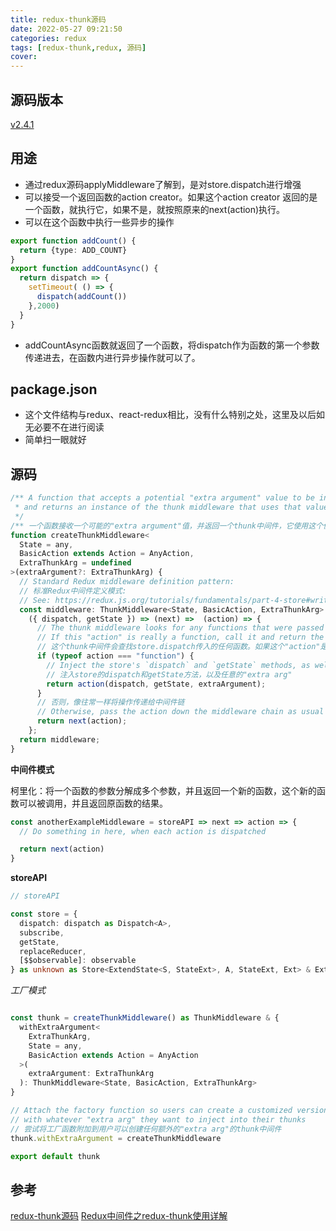 ```yaml
---
title: redux-thunk源码
date: 2022-05-27 09:21:50
categories: redux
tags: [redux-thunk,redux, 源码]
cover:
---
```


## 源码版本

[v2.4.1](https://github.com/reduxjs/redux-thunk/releases/tag/v2.4.1)

## 用途
- 通过redux源码applyMiddleware了解到，是对store.dispatch进行增强
- 可以接受一个返回函数的action creator。如果这个action creator 返回的是一个函数，就执行它，如果不是，就按照原来的next(action)执行。
- 可以在这个函数中执行一些异步的操作

```ts
export function addCount() {
  return {type: ADD_COUNT}
} 
export function addCountAsync() {
  return dispatch => {
    setTimeout( () => {
      dispatch(addCount())
    },2000)
  }
}
```
- addCountAsync函数就返回了一个函数，将dispatch作为函数的第一个参数传递进去，在函数内进行异步操作就可以了。
## package.json

- 这个文件结构与redux、react-redux相比，没有什么特别之处，这里及以后如无必要不在进行阅读
- 简单扫一眼就好
## 源码

```ts
/** A function that accepts a potential "extra argument" value to be injected later,
 * and returns an instance of the thunk middleware that uses that value
 */
/** 一个函数接收一个可能的"extra argument"值，并返回一个thunk中间件，它使用这个值 */
function createThunkMiddleware<
  State = any,
  BasicAction extends Action = AnyAction,
  ExtraThunkArg = undefined
>(extraArgument?: ExtraThunkArg) {
  // Standard Redux middleware definition pattern:
  // 标准Redux中间件定义模式:
  // See: https://redux.js.org/tutorials/fundamentals/part-4-store#writing-custom-middleware
  const middleware: ThunkMiddleware<State, BasicAction, ExtraThunkArg> =
    ({ dispatch, getState }) => (next) =>  (action) => {
      // The thunk middleware looks for any functions that were passed to `store.dispatch`.
      // If this "action" is really a function, call it and return the result.
      // 这个thunk中间件会查找store.dispatch传入的任何函数。如果这个"action"是一个函数，调用它并返回结果。
      if (typeof action === "function") {
        // Inject the store's `dispatch` and `getState` methods, as well as any "extra arg"
        // 注入store的dispatch和getState方法，以及任意的"extra arg"
        return action(dispatch, getState, extraArgument);
      }
      // 否则，像往常一样将操作传递给中间件链
      // Otherwise, pass the action down the middleware chain as usual
      return next(action);
    };
  return middleware;
}
```
**中间件模式**

柯里化：将一个函数的参数分解成多个参数，并且返回一个新的函数，这个新的函数可以被调用，并且返回原函数的结果。

```ts
const anotherExampleMiddleware = storeAPI => next => action => {
  // Do something in here, when each action is dispatched

  return next(action)
}
```
**storeAPI**

```ts
// storeAPI

const store = {
  dispatch: dispatch as Dispatch<A>,
  subscribe,
  getState,
  replaceReducer,
  [$$observable]: observable
} as unknown as Store<ExtendState<S, StateExt>, A, StateExt, Ext> & Ext
```
*工厂模式*

```ts

const thunk = createThunkMiddleware() as ThunkMiddleware & {
  withExtraArgument<
    ExtraThunkArg,
    State = any,
    BasicAction extends Action = AnyAction
  >(
    extraArgument: ExtraThunkArg
  ): ThunkMiddleware<State, BasicAction, ExtraThunkArg>
}

// Attach the factory function so users can create a customized version
// with whatever "extra arg" they want to inject into their thunks
// 尝试将工厂函数附加到用户可以创建任何额外的"extra arg"的thunk中间件
thunk.withExtraArgument = createThunkMiddleware

export default thunk
```
## 参考
[redux-thunk源码](https://github.com/reduxjs/redux-thunk/blob/master/src/index.ts)
[Redux中间件之redux-thunk使用详解](https://blog.csdn.net/hsany330/article/details/105951197)
